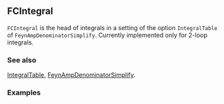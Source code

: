 ## FCIntegral

`FCIntegral` is the head of integrals in a setting of the option `IntegralTable` of `FeynAmpDenominatorSimplify`. Currently implemented only for 2-loop integrals.

### See also

[IntegralTable](IntegralTable), [FeynAmpDenominatorSimplify](FeynAmpDenominatorSimplify).

### Examples